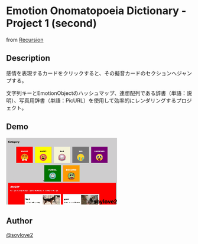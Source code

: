 # Emotion Onomatopoeia Dictionary - Project 1 (second)
from [Recursion](https://recursionist.io)

## Description
感情を表現するカードをクリックすると、その擬音カードのセクションへジャンプする。

文字列キーとEmotionObjectのハッシュマップ、連想配列である辞書（単語：説明）、写真用辞書（単語：PicURL）を使用して効率的にレンダリングするプロジェクト。

## Demo
![demo](demo.gif)

## Author
[@soylove2](https://twitter.com/soylove2)

